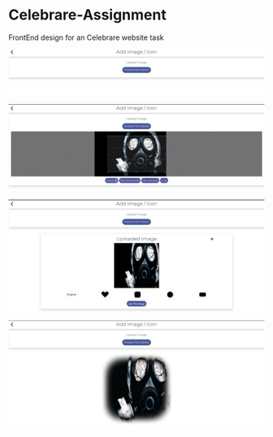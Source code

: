 # Celebrare-Assignment
FrontEnd design for an Celebrare website task

![Celebrare-Assignment](demo1.png)

![Celebrare-Assignment](demo2.png)

![Celebrare-Assignment](demo3.png)

![Celebrare-Assignment](demo4.png)